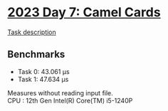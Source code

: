 # [2023 Day 7: Camel Cards](https://adventofcode.com/2023/day/7)

[Task description](./TASKS.md)

## Benchmarks

- Task 0: 43.061 µs
- Task 1: 47.634 µs

Measures without reading input file.<br>
CPU : 12th Gen Intel(R) Core(TM) i5-1240P
